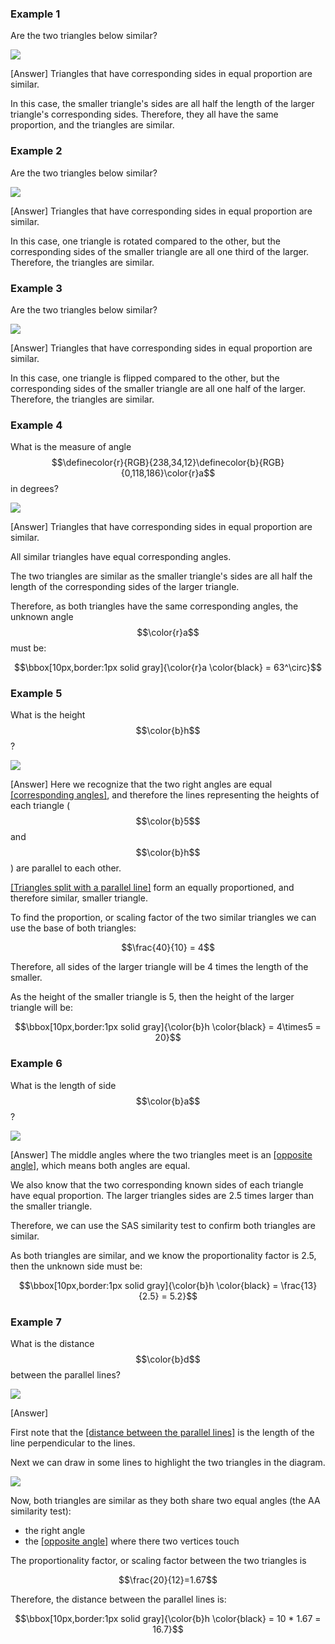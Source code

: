 
### Example 1

Are the two triangles below similar?

![](ex1.png)

<hintLow>[Answer]
Triangles that have corresponding sides in equal proportion are similar.

In this case, the smaller triangle's sides are all half the length of the larger triangle's corresponding sides. Therefore, they all have the same proportion, and the triangles are similar.
</hintLow>


### Example 2

Are the two triangles below similar?

![](ex2.png)

<hintLow>[Answer]
Triangles that have corresponding sides in equal proportion are similar.

In this case, one triangle is rotated compared to the other, but the corresponding sides of the smaller triangle are all one third of the larger. Therefore, the triangles are similar.
</hintLow>

### Example 3

Are the two triangles below similar?

![](ex3.png)

<hintLow>[Answer]
Triangles that have corresponding sides in equal proportion are similar.

In this case, one triangle is flipped compared to the other, but the corresponding sides of the smaller triangle are all one half of the larger. Therefore, the triangles are similar.
</hintLow>

### Example 4

What is the measure of angle $$\definecolor{r}{RGB}{238,34,12}\definecolor{b}{RGB}{0,118,186}\color{r}a$$ in degrees?

![](ex4.png)

<hintLow>[Answer]
Triangles that have corresponding sides in equal proportion are similar.

All similar triangles have equal corresponding angles.

The two triangles are similar as the smaller triangle's sides are all half the length of the corresponding sides of the larger triangle.

Therefore, as both triangles have the same corresponding angles, the unknown angle $$\color{r}a$$ must be:

$$\bbox[10px,border:1px solid gray]{\color{r}a \color{black} = 63^\circ}$$

</hintLow>

### Example 5

What is the height $$\color{b}h$$?

![](ex5.png)

<hintLow>[Answer]
Here we recognize that the two right angles are equal [[corresponding angles]]((qr,'Math/Geometry_1/AnglesAtIntersections/base/Corresponding',#00756F)), and therefore the lines representing the heights of each triangle ($$\color{b}5$$ and $$\color{b}h$$) are parallel to each other.

[[Triangles split with a parallel line]]((qr,'Math/Geometry_1/ParallelSplitOfTriangle/base/Triangle',#00756F)) form an equally proportioned, and therefore similar, smaller triangle.

To find the proportion, or scaling factor of the two similar triangles we can use the base of both triangles:

$$\frac{40}{10} = 4$$

Therefore, all sides of the larger triangle will be 4 times the length of the smaller.

As the height of the smaller triangle is 5, then the height of the larger triangle will be:


$$\bbox[10px,border:1px solid gray]{\color{b}h \color{black} = 4\times5 = 20}$$

</hintLow>


### Example 6

What is the length of side $$\color{b}a$$?

![](ex6.png)

<hintLow>[Answer]
The middle angles where the two triangles meet is an [[opposite angle]]((qr,'Math/Geometry_1/AnglesAtIntersections/base/Opposite',#00756F)), which means both angles are equal.

We also know that the two corresponding known sides of each triangle have equal proportion. The larger triangles sides are 2.5 times larger than the smaller triangle.

Therefore, we can use the SAS similarity test to confirm both triangles are similar.

As both triangles are similar, and we know the proportionality factor is 2.5, then the unknown side must be:

$$\bbox[10px,border:1px solid gray]{\color{b}h \color{black} = \frac{13}{2.5} = 5.2}$$

</hintLow>


### Example 7

What is the distance $$\color{b}d$$ between the parallel lines?

![](ex7.png)

<hintLow>[Answer]

First note that the [[distance between the parallel lines]]((qr,'Math/Geometry_1/ParallelLineDistance/base/Main',#00756F)) is the length of the line perpendicular to the lines.

Next we can draw in some lines to highlight the two triangles in the diagram.

![](ex7a.png)

Now, both triangles are similar as they both share two equal angles (the AA similarity test):

* the right angle
* the [[opposite angle]]((qr,'Math/Geometry_1/AnglesAtIntersections/base/Opposite',#00756F)) where there two vertices touch

The proportionality factor, or scaling factor between the two triangles is

$$\frac{20}{12}=1.67$$

Therefore, the distance between the parallel lines is:

$$\bbox[10px,border:1px solid gray]{\color{b}h \color{black} = 10 * 1.67 = 16.7}$$

</hintLow>

<!-- What is the size of angle $$\definecolor{r}{RGB}{238,34,12}\bbox[10px,border:1px solid gray]{a}$$ in degrees? -->
<!-- 
![](ex1.png)

<hintLow>[Answer]
[[triangle]]((qr,'Math/Geometry_1/Triangles/base/AngleSum',#00756F)) 
</hintLow>


 $$\bbox[10px,border:1px solid gray]{Yes}$$ -->